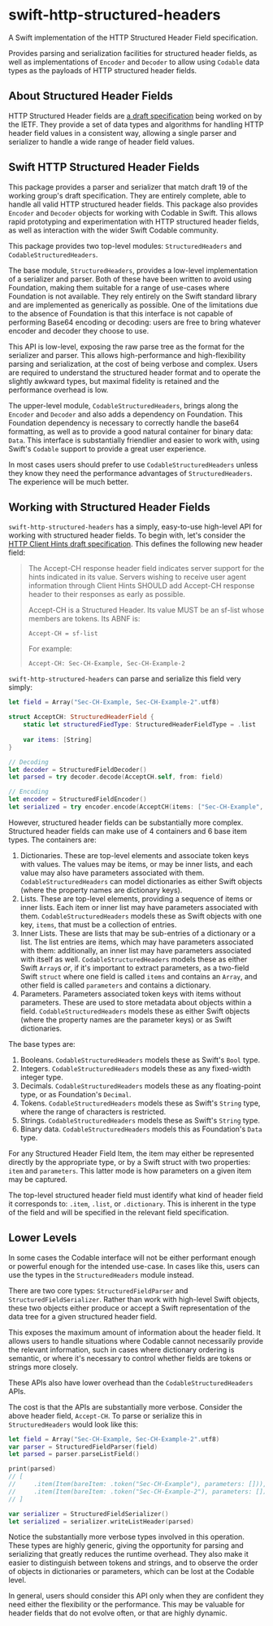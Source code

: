 # swift-http-structured-headers

A Swift implementation of the HTTP Structured Header Field specification.

Provides parsing and serialization facilities for structured header fields, as well as implementations of `Encoder` and `Decoder` to allow using `Codable` data types as the payloads of HTTP structured header fields.

## About Structured Header Fields

HTTP Structured Header fields are [a draft specification](https://tools.ietf.org/html/draft-ietf-httpbis-header-structure-19) being worked on by the IETF. They provide a set of data types and algorithms for handling HTTP header field values in a consistent way, allowing a single parser and serializer to handle a wide range of header field values.

## Swift HTTP Structured Header Fields

This package provides a parser and serializer that match draft 19 of the working group's draft specification. They are entirely complete, able to handle all valid HTTP structured header fields. This package also provides `Encoder` and `Decoder` objects for working with Codable in Swift. This allows rapid prototyping and experimentation with HTTP structured header fields, as well as interaction with the wider Swift Codable community.

This package provides two top-level modules: `StructuredHeaders` and `CodableStructuredHeaders`.

The base module, `StructuredHeaders`, provides a low-level implementation of a serializer and parser. Both of these have been written to avoid using Foundation, making them suitable for a range of use-cases where Foundation is not available. They rely entirely on the Swift standard library and are implemented as generically as possible. One of the limitations due to the absence of Foundation is that this interface is not capable of performing Base64 encoding or decoding: users are free to bring whatever encoder and decoder they choose to use.

This API is low-level, exposing the raw parse tree as the format for the serializer and parser. This allows high-performance and high-flexibility parsing and serialization, at the cost of being verbose and complex. Users are required to understand the structured header format and to operate the slightly awkward types, but maximal fidelity is retained and the performance overhead is low.

The upper-level module, `CodableStructuredHeaders`, brings along the `Encoder` and `Decoder` and also adds a dependency on Foundation. This Foundation dependency is necessary to correctly handle the base64 formatting, as well as to provide a good natural container for binary data: `Data`. This interface is substantially friendlier and easier to work with, using Swift's `Codable` support to provide a great user experience.

In most cases users should prefer to use `CodableStructuredHeaders` unless they know they need the performance advantages of  `StructuredHeaders`. The experience will be much better.

## Working with Structured Header Fields

`swift-http-structured-headers` has a simply, easy-to-use high-level API for working with structured header fields. To begin with, let's consider the [HTTP Client Hints draft specification](https://tools.ietf.org/html/draft-ietf-httpbis-client-hints-15). This defines the following new header field:

>    The Accept-CH response header field indicates server support for the hints indicated in its value.  Servers wishing to receive user agent information through Client Hints SHOULD add Accept-CH response header to their responses as early as possible.
>
> Accept-CH is a Structured Header. Its value MUST be an sf-list whose members are tokens. Its ABNF is:
>
>     Accept-CH = sf-list
>
> For example:
>
>     Accept-CH: Sec-CH-Example, Sec-CH-Example-2

`swift-http-structured-headers` can parse and serialize this field very simply:

```swift
let field = Array("Sec-CH-Example, Sec-CH-Example-2".utf8)

struct AcceptCH: StructuredHeaderField {
    static let structuredFiedType: StructuredHeaderFieldType = .list
    
    var items: [String]
}

// Decoding
let decoder = StructuredFieldDecoder()
let parsed = try decoder.decode(AcceptCH.self, from: field)

// Encoding
let encoder = StructuredFieldEncoder()
let serialized = try encoder.encode(AcceptCH(items: ["Sec-CH-Example", "Sec-CH-Example-2"]))
```

However, structured header fields can be substantially more complex. Structured header fields can make use of 4 containers and 6 base item types. The containers are:

1. Dictionaries. These are top-level elements and associate token keys with values. The values may be items, or may be inner lists, and each value may also have parameters associated with them. `CodableStructuredHeaders` can model dictionaries as either Swift objects (where the property names are dictionary keys).
2. Lists. These are top-level elements, providing a sequence of items or inner lists. Each item or inner list may have parameters associated with them. `CodableStructuredHeaders` models these as Swift objects with one key, `items`, that must be a collection of entries.
3. Inner Lists. These are lists that may be sub-entries of a dictionary or a list. The list entries are items, which may have parameters associated with them: additionally, an inner list may have parameters associated with itself as well. `CodableStructuredHeaders` models these as either Swift `Array`s _or_, if it's important to extract parameters, as a two-field Swift `struct` where one field is called `items` and contains an `Array`, and other field is called `parameters` and contains a dictionary.
4. Parameters. Parameters associated token keys with items without parameters. These are used to store metadata about objects within a field. `CodableStructuredHeaders` models these as either Swift objects (where the property names are the parameter keys) or as Swift dictionaries.

The base types are:

1. Booleans. `CodableStructuredHeaders` models these as Swift's `Bool` type.
2. Integers. `CodableStructuredHeaders` models these as any fixed-width integer type.
3. Decimals. `CodableStructuredHeaders` models these as any floating-point type, or as Foundation's `Decimal`.
4. Tokens. `CodableStructuredHeaders` models these as Swift's `String` type, where the range of characters is restricted.
5. Strings. `CodableStructuredHeaders` models these as Swift's `String` type.
6. Binary data. `CodableStructuredHeaders` models this as Foundation's `Data` type.

For any Structured Header Field Item, the item may either be represented directly by the appropriate type, or by a Swift struct with two properties: `item` and `parameters`. This latter mode is how parameters on a given item may be captured.

The top-level structured header field must identify what kind of header field it corresponds to: `.item`, `.list`, or `.dictionary`. This is inherent in the type of the field and will be specified in the relevant field specification.

## Lower Levels

In some cases the Codable interface will not be either performant enough or powerful enough for the intended use-case. In cases like this, users can use the types in the `StructuredHeaders` module instead.

There are two core types: `StructuredFieldParser` and `StructuredFieldSerializer`. Rather than work with high-level Swift objects, these two objects either produce or accept a Swift representation of the data tree for a given structured header field.

This exposes the maximum amount of information about the header field. It allows users to handle situations where Codable cannot necessarily provide the relevant information, such in cases where dictionary ordering is semantic, or where it's necessary to control whether fields are tokens or strings more closely.

These APIs also have lower overhead than the `CodableStructuredHeaders` APIs.

The cost is that the APIs are substantially more verbose. Consider the above header field, `Accept-CH`. To parse or serialize this in `StructuredHeaders` would look like this:

```swift
let field = Array("Sec-CH-Example, Sec-CH-Example-2".utf8)
var parser = StructuredFieldParser(field)
let parsed = parser.parseListField()

print(parsed)
// [
//     .item(Item(bareItem: .token("Sec-CH-Example"), parameters: [])),
//     .item(Item(bareItem: .token("Sec-CH-Example-2"), parameters: [])),
// ]

var serializer = StructuredFieldSerializer()
let serialized = serializer.writeListHeader(parsed)
```

Notice the substantially more verbose types involved in this operation. These types are highly generic, giving the opportunity for parsing and serializing that greatly reduces the runtime overhead. They also make it easier to distinguish between tokens and strings, and to observe the order of objects in dictionaries or parameters, which can be lost at the Codable level.

In general, users should consider this API only when they are confident they need either the flexibility or the performance. This may be valuable for header fields that do not evolve often, or that are highly dynamic.


